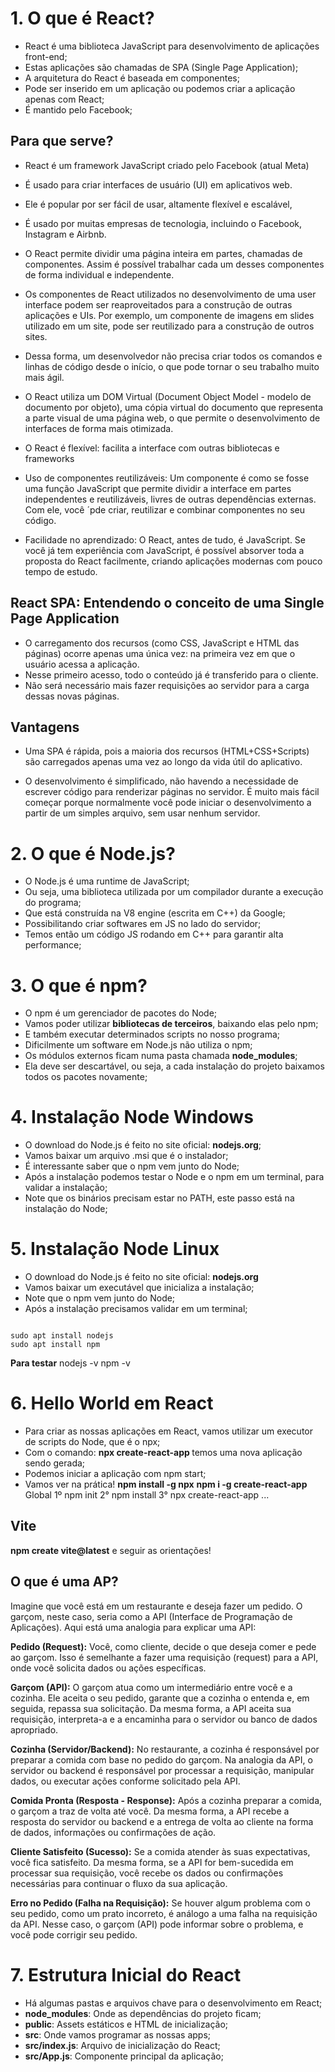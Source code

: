 # 1. O que é React?
- React é uma biblioteca JavaScript para desenvolvimento de aplicações front-end;
- Estas aplicações são chamadas de SPA (Single Page Application);
- A arquitetura do React é baseada em componentes;
- Pode ser inserido em um aplicação ou podemos criar a aplicação apenas com React;
- É mantido pelo Facebook;
## Para que serve?
- React é um framework JavaScript criado pelo Facebook (atual Meta)
- É usado para criar interfaces de usuário (UI) em aplicativos web.
- Ele é popular por ser fácil de usar, altamente flexível e escalável,
- É usado por muitas empresas de tecnologia, incluindo o Facebook, Instagram e Airbnb.

- O React permite dividir uma página inteira em partes, chamadas de componentes. Assim é possível trabalhar cada um desses componentes de forma individual e independente.

- Os componentes de React utilizados no desenvolvimento de uma user interface podem ser reaproveitados para a construção de outras aplicações e UIs. Por exemplo, um componente de imagens em slides utilizado em um site, pode ser reutilizado para a construção de outros sites.

- Dessa forma, um desenvolvedor não precisa criar todos os comandos e linhas de código desde o início, o que pode tornar o seu trabalho muito mais ágil.

- O React utiliza um DOM Virtual (Document Object Model - modelo de documento por objeto), uma cópia virtual do documento que representa a parte visual de uma página web, o que permite o desenvolvimento de interfaces de forma mais otimizada.
- O React é flexível: facilita a interface com outras bibliotecas e frameworks
- Uso de componentes reutilizáveis: Um componente é como se fosse uma função JavaScript que permite dividir a interface em partes independentes e reutilizáveis, livres de outras dependências externas. Com ele, você ´pde criar, reutilizar e combinar componentes no seu código.

- Facilidade no aprendizado: O React, antes de tudo, é JavaScript. Se você já tem experiência com JavaScript, é possível absorver toda a proposta do React facilmente, criando aplicações modernas com pouco tempo de estudo.

## React SPA: Entendendo o conceito de uma Single Page Application

- O carregamento dos recursos (como CSS, JavaScript e HTML das páginas) ocorre apenas uma única vez: na primeira vez em que o usuário acessa a aplicação.
- Nesse primeiro acesso, todo o conteúdo já é transferido para o cliente.
- Não será necessário mais fazer requisições ao servidor para a carga dessas novas páginas.

## Vantagens
- Uma SPA é rápida, pois a maioria dos recursos (HTML+CSS+Scripts) são carregados apenas uma vez ao longo da vida útil do aplicativo.

- O desenvolvimento é simplificado, não havendo a necessidade de escrever código para renderizar páginas no servidor. É muito mais fácil começar porque normalmente você pode iniciar o desenvolvimento a partir de um simples arquivo, sem usar nenhum servidor.

# 2. O que é Node.js?
- O Node.js é uma runtime de JavaScript;
- Ou seja, uma biblioteca utilizada por um compilador durante a execução do programa;
- Que está construída na V8 engine (escrita em C++) da Google;
- Possibilitando criar softwares em JS no lado do servidor;
- Temos então um código JS rodando em C++ para garantir alta performance;

# 3. O que é npm?
- O npm é um gerenciador de pacotes do Node;
- Vamos poder utilizar **bibliotecas de terceiros**, baixando elas pelo npm;
- E também executar determinados scripts no nosso programa;
- Dificilmente um software em Node.js não utiliza o npm;
- Os módulos externos ficam numa pasta chamada **node_modules**;
- Ela deve ser descartável, ou seja, a cada instalação do projeto baixamos todos os pacotes novamente; 

# 4. Instalação Node Windows
- O download do Node.js é feito no site oficial: **nodejs.org**;
- Vamos baixar um arquivo .msi que é o instalador;
- É interessante saber que o npm vem junto do Node;
- Após a instalação podemos testar o Node e o npm em um terminal, para validar a instalação;
- Note que os binários precisam estar no PATH, este passo está na instalação do Node;

# 5. Instalação Node Linux
- O download do Node.js é feito no site oficial: **nodejs.org**
- Vamos baixar um executável que inicializa a instalação;
- Note que o npm vem junto do Node;
- Após a instalação precisamos validar em um terminal;

<code>
sudo apt install nodejs
sudo apt install npm
</code>

**Para testar**
nodejs -v
npm -v

# 6. Hello World em React
- Para criar as nossas aplicações em React, vamos utilizar um executor de scripts do Node, que é o npx;
- Com o comando: **npx create-react-app <nome>** temos uma nova aplicação sendo gerada;
- Podemos iniciar a aplicação com npm start;
- Vamos ver na prática!
**npm install -g npx**
**npm i -g create-react-app** Global
1º npm init
2° npm install
3° npx create-react-app <nome>
...

## Vite

**npm create vite@latest**
e seguir as orientações!


## O que é uma AP?
Imagine que você está em um restaurante e deseja fazer um pedido. O garçom, neste caso, seria como a API (Interface de Programação de Aplicações). Aqui está uma analogia para explicar uma API:

**Pedido (Request):** Você, como cliente, decide o que deseja comer e pede ao garçom. Isso é semelhante a fazer uma requisição (request) para a API, onde você solicita dados ou ações específicas.

**Garçom (API):** O garçom atua como um intermediário entre você e a cozinha. Ele aceita o seu pedido, garante que a cozinha o entenda e, em seguida, repassa sua solicitação. Da mesma forma, a API aceita sua requisição, interpreta-a e a encaminha para o servidor ou banco de dados apropriado.

**Cozinha (Servidor/Backend):** No restaurante, a cozinha é responsável por preparar a comida com base no pedido do garçom. Na analogia da API, o servidor ou backend é responsável por processar a requisição, manipular dados, ou executar ações conforme solicitado pela API.

**Comida Pronta (Resposta - Response):** Após a cozinha preparar a comida, o garçom a traz de volta até você. Da mesma forma, a API recebe a resposta do servidor ou backend e a entrega de volta ao cliente na forma de dados, informações ou confirmações de ação.

**Cliente Satisfeito (Sucesso):** Se a comida atender às suas expectativas, você fica satisfeito. Da mesma forma, se a API for bem-sucedida em processar sua requisição, você recebe os dados ou confirmações necessárias para continuar o fluxo da sua aplicação.

**Erro no Pedido (Falha na Requisição):** Se houver algum problema com o seu pedido, como um prato incorreto, é análogo a uma falha na requisição da API. Nesse caso, o garçom (API) pode informar sobre o problema, e você pode corrigir seu pedido.

# 7. Estrutura Inicial do React
- Há algumas pastas e arquivos chave para o desenvolvimento em React;
- **node_modules**: Onde as dependências do projeto ficam;
- **public**: Assets estáticos e HTML de inicialização;
- **src**: Onde vamos programar as nossas apps;
- **src/index.js**: Arquivo de inicialização do React;
- **src/App.js**: Componente principal da aplicação;

